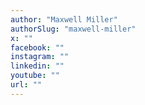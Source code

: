 ```yaml
---
author: "Maxwell Miller"
authorSlug: "maxwell-miller"
x: ""
facebook: ""
instagram: ""
linkedin: ""
youtube: ""
url: ""
---
```

